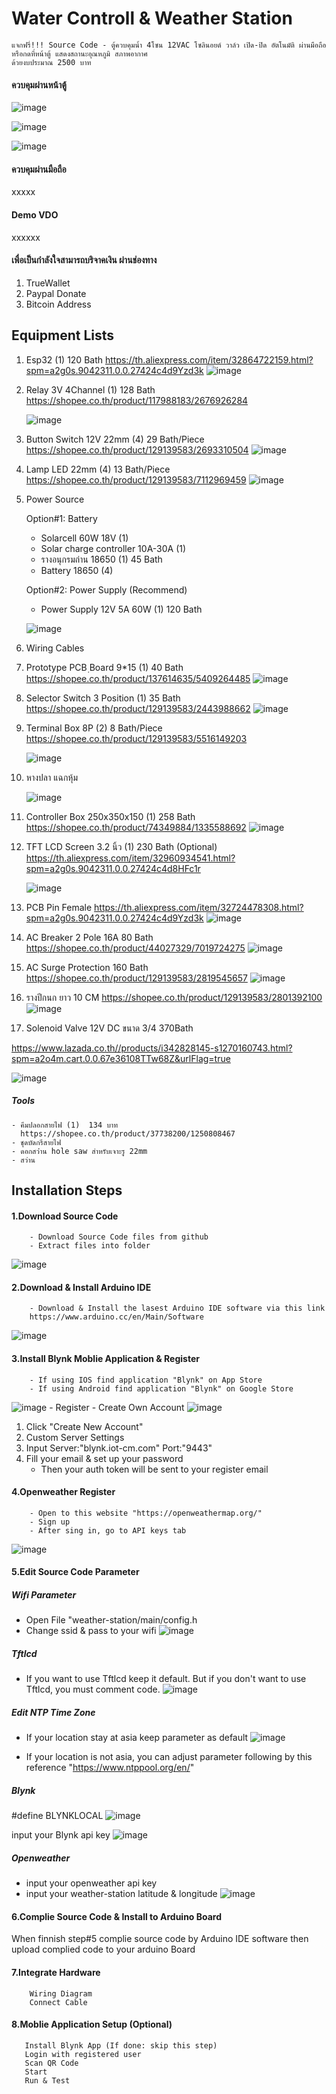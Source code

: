 # Water Controll & Weather Station

    แจกฟรี่!!! Source Code - ตู้ควบคุมน้ำ 4โซน 12VAC โซลินอยด์ วาล์ว เปิด-ปิด อัตโนมัติ ผ่านมือถือหรือกดที่หน้าตู้ แสดงสถานะอุณหภูมิ สภาพอากาศ
    ด้วยงบประมาณ 2500 บาท
    
#### ควบคุมผ่านหน้าตู้    
![image](https://user-images.githubusercontent.com/45023260/85194999-35f3ea80-b2f9-11ea-8e36-ef933f275885.jpg)
    
![image](https://user-images.githubusercontent.com/45023260/85195033-718eb480-b2f9-11ea-97f6-b44b08f0f77e.jpg)
    
![image](https://user-images.githubusercontent.com/45023260/85195054-95ea9100-b2f9-11ea-84ea-e800943eb9bd.jpg)
    
#### ควบคุมผ่านมือถือ

xxxxx
    
    
 
#### Demo VDO

xxxxxx
    
#### เพื่อเป็นกำลังใจสามารถบริจาคเงิน ผ่านช่องทาง
1. TrueWallet
2. Paypal Donate
3. Bitcoin Address
    


## Equipment Lists
1. Esp32                  (1) 120 Bath
    https://th.aliexpress.com/item/32864722159.html?spm=a2g0s.9042311.0.0.27424c4d9Yzd3k
    ![image](https://user-images.githubusercontent.com/45023260/79830663-1bbc8f80-83d0-11ea-9492-b7a6209d60a1.png)
    
2. Relay 3V 4Channel      (1) 128 Bath
    https://shopee.co.th/product/117988183/2676926284
    
    ![image](https://user-images.githubusercontent.com/45023260/79830751-4870a700-83d0-11ea-98da-fbcd80382301.png)


3. Button Switch 12V 22mm     (4) 29 Bath/Piece
    https://shopee.co.th/product/129139583/2693310504
    ![image](https://user-images.githubusercontent.com/45023260/79830847-7950dc00-83d0-11ea-9894-2c1c5df8d657.png)
    
    
4. Lamp LED 22mm           (4)  13 Bath/Piece
    https://shopee.co.th/product/129139583/7112969459
    ![image](https://user-images.githubusercontent.com/45023260/79831042-da78af80-83d0-11ea-9a6b-fe69aa6c2906.png)


5. Power Source

    Option#1: Battery
      - Solarcell 60W 18V   (1)
      - Solar charge controller 10A-30A (1)
      - รางอนุกรมถ่าน 18650     (1) 45 Bath
      - Battery 18650         (4)  
      
    Option#2: Power Supply (Recommend)
      - Power Supply 12V 5A 60W (1) 120 Bath
      
      ![image](https://user-images.githubusercontent.com/45023260/79831343-6f7ba880-83d1-11ea-9802-6daa3b336ba5.png)
      
        
6. Wiring Cables
7. Prototype PCB ฺBoard 9*15 (1) 40 Bath
      https://shopee.co.th/product/137614635/5409264485
      ![image](https://user-images.githubusercontent.com/45023260/79831519-c5e8e700-83d1-11ea-9897-d8a24a397505.png)
      
8. Selector Switch 3 Position (1) 35 Bath
      https://shopee.co.th/product/129139583/2443988662
      ![image](https://user-images.githubusercontent.com/45023260/79833916-604b2980-83d6-11ea-859b-001cc1fabf9a.png)
      
9. Terminal Box 8P (2) 8 Bath/Piece
      https://shopee.co.th/product/129139583/5516149203
      
      ![image](https://user-images.githubusercontent.com/45023260/79834040-97213f80-83d6-11ea-8e26-13409fd62446.png)
      
10. หางปลา แฉกหุ้ม

      ![image](https://user-images.githubusercontent.com/45023260/79835604-2af40b00-83d9-11ea-899c-250e83e84650.png)
      
11. Controller Box 250x350x150  (1) 258 Bath
      https://shopee.co.th/product/74349884/1335588692
      ![image](https://user-images.githubusercontent.com/45023260/79835747-6bec1f80-83d9-11ea-89e6-18075669f41c.png)
      
12. TFT LCD Screen 3.2 นิ้ว (1) 230 Bath (Optional)
      https://th.aliexpress.com/item/32960934541.html?spm=a2g0s.9042311.0.0.27424c4d8HFc1r
      
      ![image](https://user-images.githubusercontent.com/45023260/79835814-8b834800-83d9-11ea-9e65-d23cb68b92e3.png)
      
13. PCB Pin Female
      https://th.aliexpress.com/item/32724478308.html?spm=a2g0s.9042311.0.0.27424c4d9Yzd3k
      ![image](https://user-images.githubusercontent.com/45023260/79547143-b578f980-80bd-11ea-8824-3844270ea216.png)
      
14. AC Breaker 2 Pole 16A   80 Bath
https://shopee.co.th/product/44027329/7019724275
![image](https://user-images.githubusercontent.com/45023260/81255358-a7345280-9057-11ea-9ebd-95801527f132.png)

15. AC Surge Protection     160 Bath
https://shopee.co.th/product/129139583/2819545657
![image](https://user-images.githubusercontent.com/45023260/81781796-f3353a80-9522-11ea-9754-77024efe0832.png)
      
16. รางปีกนก ยาว 10 CM
https://shopee.co.th/product/129139583/2801392100
![image](https://user-images.githubusercontent.com/45023260/81782825-99ce0b00-9524-11ea-9958-2b67610ac24e.png)

17. Solenoid Valve 12V DC ขนาด 3/4 370Bath

https://www.lazada.co.th//products/i342828145-s1270160743.html?spm=a2o4m.cart.0.0.67e36108TTw68Z&urlFlag=true

![image](https://user-images.githubusercontent.com/45023260/84752110-89a7c080-afe7-11ea-94a1-99740b29832c.png)
##### Tools

    - คีมปลอกสายไฟ (1)  134 บาท
      https://shopee.co.th/product/37738200/1250808467
    - ชุดบัดกรีสายไฟ
    - ดอกสว่่าน hole saw สำหรับเจาะรู 22mm
    - สว่าน
    


## Installation Steps
#### 1.Download Source Code
        - Download Source Code files from github
        - Extract files into folder
![image](https://user-images.githubusercontent.com/45023260/81256732-91289100-905b-11ea-8010-17459bbc5f4a.png)
#### 2.Download & Install Arduino IDE
        - Download & Install the lasest Arduino IDE software via this link
        https://www.arduino.cc/en/Main/Software
![image](https://user-images.githubusercontent.com/45023260/81255794-d1d2db00-9058-11ea-908c-cf33c9d068b2.png)
#### 3.Install Blynk Moblie Application & Register
        - If using IOS find application "Blynk" on App Store
        - If using Android find application "Blynk" on Google Store
![image](https://user-images.githubusercontent.com/45023260/81262941-f46cf000-9068-11ea-8df5-78fcd06fcc50.png)
        - Register
            - Create Own Account
![image](https://user-images.githubusercontent.com/45023260/81265728-c4741b80-906d-11ea-86af-ef76868097eb.png)
1. Click "Create New Account"
2. Custom Server Settings
3. Input Server:"blynk.iot-cm.com" Port:"9443"
4. Fill your email & set up your password
    - Then your auth token will be sent to your register email
            
#### 4.Openweather Register
        - Open to this website "https://openweathermap.org/"
        - Sign up
        - After sing in, go to API keys tab
![image](https://user-images.githubusercontent.com/45023260/81267643-ffc41980-9070-11ea-8169-473b51ffb319.png)
#### 5.Edit Source Code Parameter
##### Wifi Parameter
- Open File "weather-station/main/config.h
- Change ssid & pass to your wifi
![image](https://user-images.githubusercontent.com/45023260/81363853-7d8a3280-910e-11ea-9fe4-d35d06f61b36.png)

##### Tftlcd
- If you want to use Tftlcd keep it default. But if you don't want to use Tftlcd, you must comment code.
![image](https://user-images.githubusercontent.com/45023260/81364163-36507180-910f-11ea-970f-bbe4ab25154f.png)

##### Edit NTP Time Zone
- If your location stay at asia keep parameter as default
![image](https://user-images.githubusercontent.com/45023260/81365097-70bb0e00-9111-11ea-8574-e41550863982.png)

- If your location is not asia, you can adjust parameter following by this reference "https://www.ntppool.org/en/"

##### Blynk
#define BLYNKLOCAL
![image](https://user-images.githubusercontent.com/45023260/81366674-7155a380-9115-11ea-9820-89daf6bdbd89.png)

input your Blynk api key
![image](https://user-images.githubusercontent.com/45023260/81366985-3011c380-9116-11ea-95ea-8ab7767afdbe.png)

##### Openweather
- input your openweather api key
- input your weather-station latitude & longitude
![image](https://user-images.githubusercontent.com/45023260/81367457-7fa4bf00-9117-11ea-84a6-ba77622ac40c.png)

#### 6.Complie Source Code & Install to Arduino Board
When finnish step#5 complie source code by Arduino IDE software then upload complied code to your arduino Board

#### 7.Integrate Hardware
        Wiring Diagram
        Connect Cable
        
#### 8.Moblie Application Setup (Optional)
       Install Blynk App (If done: skip this step)
       Login with registered user
       Scan QR Code
       Start
       Run & Test
